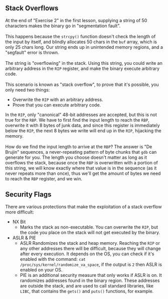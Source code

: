## Stack Overflows

At the end of "Exercise 2" in the first lesson, supplying a string of 50 characters makes the binary go in "segmentation fault".\
\
This happens because the `strcpy()` function doesn't check the length of the input by itself, and blindly allocates 50 chars in the `buf` array, which is only 25 chars long. Our string ends up in unintended memory regions, and a "segfault" error is thrown.\
\
The string is "overflowing" in the stack. Using this string, you could write an arbitrary address in the `RIP` register, and make the binary execute arbitrary code.
\
\
This scenario is known as "stack overflow", to prove that it's possible, you only need two things:
- Overwrite the `RIP` with an arbitrary address.
- Prove that you can execute arbitrary code.

In the `RIP`, only "canonical" 48-bit addresses are accepted, but this is not true for the `RBP`. We have to first find the input length to reach the `RBP`, overwrite it with 8 bytes of junk data, and since this register is immediately below the `RIP`, the next 8 bytes we write will end up in the `RIP`, hijacking the memory.\
\
How do we find the input length to arrive at the `RBP`? The answer is "De Brujin" sequences, a never-repeating pattern of byte chunks that `gdb` can generate for you. The length you choose doesn't matter as long as it overflows the stack, because once the `RBP` is overwritten with a portion of this string, we will know exactly where that value is in the sequence (as it never repeats more than once), thus we'll get the amount of bytes we need to reach the `RBP` register, and we win.

## Security Flags

There are various protections that make the exploitation of a stack overflow more difficult:

- NX Bit
  - Marks the stack as non-executable. You can overwrite the `RIP`, but the code you place on the stack will not get executed by the binary.
- ASLR & PIE
  - ASLR Randomizes the stack and heap memory. Reaching the `RIP` or any other addresses there will be difficult, because they will change after every execution. It depends on the OS, you can check if it's enabled with the command: `cat /proc/sys/kernel/randomize_va_space`, if the output is `2` then ASLR is enabled on your OS.
  - PIE is an additional security measure that only works if ASLR is on. It randomizes addresses found in the binary region. These addresses are outside the stack, and are used to call standard libraries, like `LIBC`, that contains the `gets()` and `puts()`  functions, for example.
